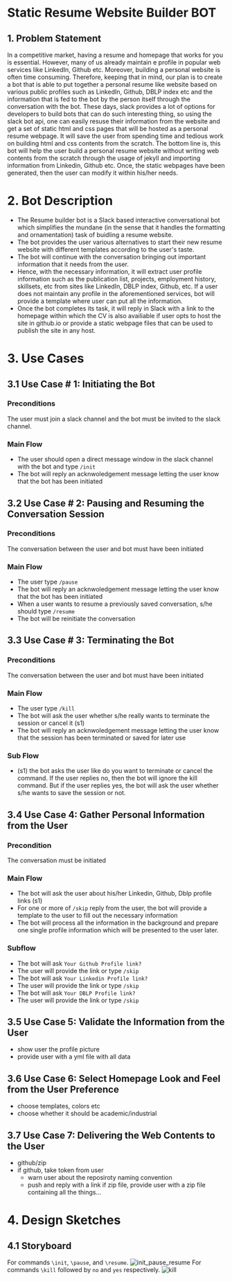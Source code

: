 # Static Resume Website Builder BOT
## 1. Problem Statement
In a competitive market, having a resume and homepage that works for you is essential. However, many of us already maintain e profile in popular web services like LinkedIn, Github etc. Moreover, building a personal website is often time consuming. Therefore, keeping that in mind, our plan is to create a bot that is able to put together a personal resume like website based on various public profiles such as LinkedIn, Github, DBLP index etc and the information that is fed to the bot by the person itself through the conversation with the bot. These days, slack provides a lot of options for developers to build bots that can do such interesting thing, so using the slack bot api, one can easily resuse their information from the website and get a set of static html and css pages that will be hosted as a personal resume webpage. It will save the user from spending time and tedious work on building html and css contents from the scratch. The bottom line is, this bot will help the user build a personal resume website without writing web contents from the scratch through the usage of jekyll and importing information from Linkedin, Github etc. Once, the static webpages have been generated, then the user can modify it within his/her needs. 

# 2. Bot Description
-   The Resume builder bot is a Slack based interactive conversational bot which simplifies the mundane (in the sense that it handles the formatting and ornamentation) task of buidling a resume website.  
-   The bot provides the user various alternatives to start their new resume website with different templates according to the user's taste. 
-   The bot will continue with the conversation bringing out important information that it needs from the user.
- Hence, with the necessary information, it will extract user profile information such as the publication list, projects, employment history, skillsets, etc from sites like LinkedIn, DBLP index, Github, etc. If a user does not maintain any profile in the aforementioned services, bot will provide a template where user can put all the information. 
- Once the bot completes its task, it will reply in Slack with a link to the homepage within which the CV is also availiable if user opts to host the site in github.io or provide a static webpage files that can be used to publish the site in any host.

# 3. Use Cases
## 3.1 Use Case # 1: Initiating the Bot
### Preconditions
The user must join a slack channel and the bot must be invited to the slack channel. 

### Main Flow
- The user should open a direct message window in the slack channel with the bot and type ```/init```
- The bot will reply an acknwoledgement message letting the user know that the bot has been initiated

## 3.2 Use Case # 2: Pausing and Resuming the Conversation Session
### Preconditions
The conversation between the user and bot must have been initiated

### Main Flow
- The user type ```/pause```
- The bot will reply an acknwoledgement message letting the user know that the bot has been initiated
- When a user wants to resume a previously saved conversation, s/he should type ```/resume```
- The bot will be reinitiate the conversation

## 3.3 Use Case # 3: Terminating the Bot
### Preconditions
The conversation between the user and bot must have been initiated

### Main Flow
- The user type ```/kill```
- The bot will ask the user whether s/he really wants to terminate the session or cancel it (s1)
- The bot will reply an acknwoledgement message letting the user know that the session has been terminated or saved for later use

### Sub Flow
- (s1) the bot asks the user like do you want to terminate or cancel the command. If the user replies no, then the bot will ignore the kill command. But if the user replies yes, the bot will ask the user whether s/he wants to save the session or not.

## 3.4 Use Case 4: Gather Personal Information from the User

### Precondition
The conversation must be initiated

### Main Flow
- The bot will ask the user about his/her Linkedin, Github, Dblp profile links (s1)
- For one or more of ```/skip``` reply from the user, the bot will provide a template to the user to fill out the necessary information
- The bot will process all the information in the background and prepare one single profile information which will be presented to the user later.

### Subflow
- The bot will ask ```Your Github Profile link?```
- The user will provide the link or type ```/skip```
- The bot will ask ```Your Linkedin Profile link?```
- The user will provide the link or type ```/skip```
- The bot will ask ```Your DBLP Profile link?```
- The user will provide the link or type ```/skip```


## 3.5 Use Case 5: Validate the Information from the User
- show user the profile picture
- provide user with a yml file with all data

## 3.6 Use Case 6: Select Homepage Look and Feel from the User Preference
- choose templates, colors etc
- choose whether it should be academic/industrial

## 3.7 Use Case 7: Delivering the Web Contents to the User
- github/zip
- if github, take token from user
    - warn user about the reposiroty naming convention
    - push and reply with a link
if zip file, provide user with a zip file containing all the things... 

# 4. Design Sketches
## 4.1 Storyboard
For commands `\init`, `\pause`, and `\resume`.
![init_pause_resume](https://github.ncsu.edu/csc510-fall2019/CSC510-20/blob/taufiqBranch/Storyboard/init_pause_resume.png)
For commands `\kill` followed by `no` and `yes` respectively.
![kill](https://github.ncsu.edu/csc510-fall2019/CSC510-20/blob/taufiqBranch/Storyboard/kill.png)
